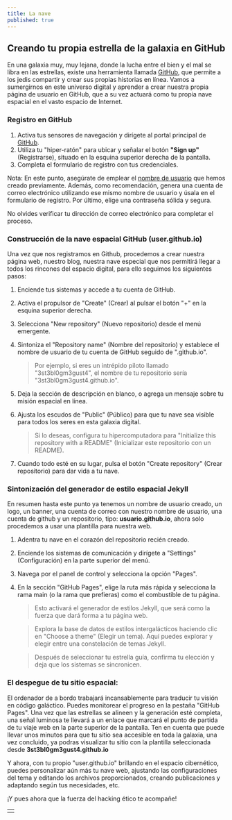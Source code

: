 ```yaml
---
title: La nave
published: true
---
```


## Creando tu propia estrella de la galaxia en GitHub

En una galaxia muy, muy lejana, donde la lucha entre el bien y el mal se libra en las estrellas, existe una herramienta llamada [GitHub](https://github.com/), que permite a los jedis compartir y crear sus propias historias en línea. Vamos a sumergirnos en este universo digital y aprender a crear nuestra propia página de usuario en GitHub, que a su vez actuará como tu propia nave espacial en el vasto espacio de Internet.

### Registro en GitHub

1. Activa tus sensores de navegación y dirígete al portal principal de [GitHub](https://github.com/).
2. Utiliza tu "hiper-ratón" para ubicar y señalar el botón **"Sign up"** (Registrarse), situado en la esquina superior derecha de la pantalla.
3. Completa el formulario de registro con tus credenciales.

Nota: En este punto, asegúrate de emplear el [nombre de usuario](Identidad-Secreta) que hemos creado previamente. Además, como recomendación, genera una cuenta de correo electrónico utilizando ese mismo nombre de usuario y úsala en el formulario de registro. Por último, elige una contraseña sólida y segura.

No olvides verificar tu dirección de correo electrónico para completar el proceso.

### Construcción de la nave espacial GitHub (user.github.io)

Una vez que nos registramos en Github, procedemos a crear nuestra página web, nuestro blog, nuestra nave especial que nos permitirá llegar a todos los rincones del espacio digital, para ello seguimos los siguientes pasos:

1. Enciende tus sistemas y accede a tu cuenta de GitHub.
2. Activa el propulsor de "Create" (Crear) al pulsar el botón "+" en la esquina superior derecha.
3. Selecciona "New repository" (Nuevo repositorio) desde el menú emergente.
4. Sintoniza el "Repository name" (Nombre del repositorio) y establece el nombre de usuario de tu cuenta de GitHub seguido de ".github.io". 

    > Por ejemplo, si eres un intrépido piloto llamado "3st3bl0gm3gust4", el nombre de tu repositorio sería "3st3bl0gm3gust4.github.io".

5. Deja la sección de descripción en blanco, o agrega un mensaje sobre tu misión espacial en línea.
6. Ajusta los escudos de "Public" (Público) para que tu nave sea visible para todos los seres en esta galaxia digital.

    > Si lo deseas, configura tu hipercomputadora para "Initialize this repository with a README" (Inicializar este repositorio con un README).

7. Cuando todo esté en su lugar, pulsa el botón "Create repository" (Crear repositorio) para dar vida a tu nave.


### Sintonización del generador de estilo espacial Jekyll

En resumen hasta este punto ya tenemos un nombre de usuario creado, un logo, un banner, una cuenta de correo con nuestro nombre de usuario, una cuenta de github y un repositorio, tipo: **usuario.github.io**, ahora solo procedemos a usar una plantilla para nuestra web.

1. Adentra tu nave en el corazón del repositorio recién creado. 
2. Enciende los sistemas de comunicación y dirígete a "Settings" (Configuración) en la parte superior del menú.
3. Navega por el panel de control y selecciona la opción "Pages".
4. En la sección "GitHub Pages", elige la ruta más rápida y selecciona la rama main (o la rama que prefieras) como el combustible de tu página. 
    > Esto activará el generador de estilos Jekyll, que será como la fuerza que dará forma a tu página web.
    
    > Explora la base de datos de estilos intergalácticos haciendo clic en "Choose a theme" (Elegir un tema). Aquí puedes explorar y elegir entre una constelación de temas Jekyll.

    > Después de seleccionar tu estrella guía, confirma tu elección y deja que los sistemas se sincronicen.

### El despegue de tu sitio espacial:

El ordenador de a bordo trabajará incansablemente para traducir tu visión en código galáctico. Puedes monitorear el progreso en la pestaña "GitHub Pages". Una vez que las estrellas se alineen y la generación esté completa, una señal luminosa te llevará a un enlace que marcará el punto de partida de tu viaje web en la parte superior de la pantalla. Ten en cuenta que puede llevar unos minutos para que tu sitio sea accesible en toda la galaxia, una vez concluido, ya podras visualizar tu sitio con la plantilla seleccionada desde **3st3bl0gm3gust4.github.io**

Y ahora, con tu propio "user.github.io" brillando en el espacio cibernético, puedes personalizar aún más tu nave web, ajustando las configuraciones del tema y editando los archivos proporcionados, creando publicaciones y adaptando según tus necesidades, etc.

¡Y pues ahora que la fuerza del hacking ético te acompañe!


|   |
|:--|
|   |
